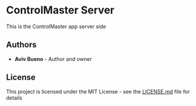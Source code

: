 # ControlMaster Server  
This is the ControlMaster app server side

## Authors

* **Aviv Bueno** - Author and owner

## License

This project is licensed under the MIT License - see the [LICENSE.md](LICENSE.md) file for details
